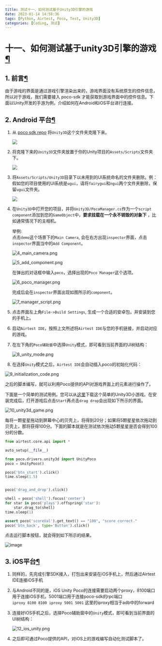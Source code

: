 ```yaml
---
title: 测试十一、如何测试基于Unity3D引擎的游戏
date: 2023-01-14 14:58:36
tags: [Python, Airtest, Poco, Test, Unity3D]
categories: [Coding, 测试]
---
```


十一、如何测试基于unity3D引擎的游戏[¶](about:blank#unity3d "Permanent link")
==============================================================

1\. 前言[¶](about:blank#1 "Permanent link")
-----------------------------------------

由于游戏的界面是通过游戏引擎渲染出来的，游戏界面没有系统原生的控件信息，所以对于游戏，我们需要接入 poco-sdk 才能获取到游戏界面中的控件信息。下面以Unity开发的手游为例，介绍如何在Android和iOS平台进行连接。

2\. Android 平台[¶](about:blank#2-android "Permanent link")
---------------------------------------------------------

1.  从 [poco sdk repo](https://github.com/AirtestProject/Poco-SDK) 将`Unity3D`这个文件夹克隆下来。
    
    ![](https://s2.loli.net/2023/07/10/NmwpaYlfkhZxOPn.png)
    
2.  将克隆下来的`Unity3D`文件夹放置于你的Unity项目的`Assets/Scripts`文件夹下。
    
    ![](https://s2.loli.net/2023/07/10/Br7ZJWmwxoQlusY.png)
    
3.  将`Assets/Scripts/Unity3D`目录下以未用到的UI系统命名的文件夹删除。例：假如您的项目使用的UI系统是`ugui`，请将`fairygui`和`ngui`两个文件夹删除，保留`ugui`文件夹。
    
    ![](https://s2.loli.net/2023/07/10/DE8W1PkfHz5l7yK.png)
    
4.  在`Unity3D`中打开您的项目，并将`Unity3D/PocoManager.cs`作为一个`script component`添加到您的`GameObject`中，**要求挂载在一个永不销毁的对象下** ，比如通常情况下的主相机。
    
    举例:  
    点击`demo`这个场景下的`Main Camera`, 会在右方出现`inspector`界面，点击`inspector`界面当中的`Add Component`。
    
    ![4_main_camera.png](https://s2.loli.net/2023/07/10/vmzAy5Jn4IpMRU1.png)
    
    ![5_add_component.png](https://s2.loli.net/2023/07/10/M8P9pFKmAWROgkz.png)
    
    在弹出的对话框中输入`poco`，选择出现的`Poco Manager`这个选项。
    
    ![6_poco_manager.png](https://s2.loli.net/2023/07/10/iG5LuwNnR8HYKjp.png)
    
    完成后会在`inspector`界面出现如图所示的`component`。
    
    ![7_manager_script.png](https://s2.loli.net/2023/07/10/HFRyoufUrtK5Bkx.png)
    
5.  点击界面左上角`File->Build Settings`, 生成一个合适的安卓包，并安装到您的手机上。
    
6.  启动`Airtest IDE`，按照上文所述将`Airtest IDE`与您的手机链接，并启动对应的游戏。
    
7.  在左下角的`Poco辅助窗`中选择`Unity`模式，即可看到当前界面的UI树结构：
    
    ![8_unity_mode.png](https://s2.loli.net/2023/07/10/6tKIkwhVYRQFWBC.png)
    
8.  在选择`Unity`模式之后，`Airtest IDE`会自动插入poco的初始化代码：
    

![9_initialization_code.png](https://s2.loli.net/2023/07/10/UXqr45WBfv9KgAn.png)

之后的脚本编写，就可以利用Poco提供的API对游戏界面上的元素进行操作了。

下面是一个简单的测试用例。您可以从[这里](http://top.gdl.netease.com/poco-res/poco-demo-unity-game-android.zip)下载这个简单的Unity3D小游戏。在安装完成后，打开游戏后点击`Start`再点击`drag drop`会出现如下所示的界面。

![10_unity3d_game.png](https://s2.loli.net/2023/07/10/YCbsytS1UwdzcJV.png)

每将一颗星星拖动到屏幕中心的贝壳上，将得到20分；如果将5颗星星依次拖动到贝壳上，那将获得100分。下面的脚本就是在测试依次拖动5颗星星是否会得到100分的分数。

```python
from airtest.core.api import *

auto_setup(__file__)

from poco.drivers.unity3d import UnityPoco
poco = UnityPoco()

poco('btn_start').click()
time.sleep(1.5)


poco('drag_and_drop').click()

shell = poco('shell').focus('center')
for star in poco('plays').offspring('star'):
    star.drag_to(shell)
time.sleep(1)

assert poco('scoreVal').get_text() == "100", "score correct."
poco('btn_back', type='Button').click()

```

点击运行脚本按钮，就会得到如下所示的结果。

![image](https://airtest.doc.io.netease.com/img_11/11_run_script.gif)

3\. iOS平台[¶](about:blank#3-ios "Permanent link")
------------------------------------------------

1.  同样的，先完成引擎SDK接入，打包出来安装在iOS手机上，然后通过Airtest IDE连接iOS手机
2.  与Android不同的是，iOS Unity Poco的连接需要启动两个proxy，8100端口用于连接iOS手机，5001端口用于连接poco-sdk的rpc端口  
    `iproxy 8100 8100 iproxy 5001 5001` 这里的iproxy相当于adb中的forward
    
3.  连接好iOS手机之后，选择Poco辅助窗中的`Unity`模式，即可看到当前界面的UI树结构：
    
    ![12_ios_unity.png](https://s2.loli.net/2023/07/10/m3S4uPjdvWeQXcr.png)
    
4.  之后即可通过Poco提供的API，对iOS上的游戏编写自动化测试脚本了。

